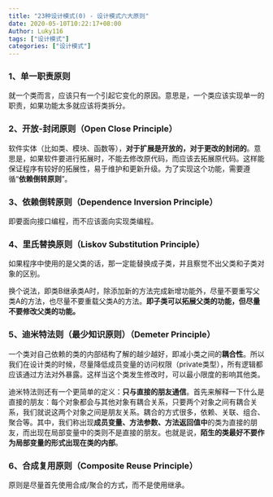 ```yaml
---
title: "23种设计模式(0) - 设计模式六大原则"
date: 2020-05-10T10:22:17+08:00
Author: Luky116
tags: ["设计模式"]
categories: ["设计模式"]
---
```


### 1、单一职责原则

就一个类而言，应该只有一个引起它变化的原因。意思是，一个类应该实现单一的职责，如果功能太多就应该将类拆分。

### 2、开放-封闭原则（Open Close Principle）

软件实体（比如类、模块、函数等），**对于扩展是开放的，对于更改的封闭的**。意思是，如果软件要进行拓展时，不能去修改原代码，而应该去拓展原代码。这样能保证程序有较好的拓展性，易于维护和更新升级。为了实现这个功能，需要遵循“**依赖倒转原则**”。

### 3、依赖倒转原则（Dependence Inversion Principle）

即要面向接口编程，而不应该面向实现类编程。

### 4、里氏替换原则（Liskov Substitution Principle）

如果程序中使用的是父类的话，那一定能替换成子类，并且察觉不出父类和子类对象的区别。

换个说法，即类B继承类A时，除添加新的方法完成新增功能外，尽量不要重写父类A的方法，也尽量不要重载父类A的方法。**即子类可以拓展父类的功能，但尽量不要修改父类的功能。**

### 5、迪米特法则（最少知识原则）（Demeter Principle）

一个类对自己依赖的类的内部结构了解的越少越好，即减小类之间的**耦合性**。所以我们在设计类的时候，尽量降低成员变量的访问权限（private类型），所有逻辑都应该通过方法对外暴露。这样当这个类发生修改时，可以最小限度的影响其他类。

迪米特法则还有一个更简单的定义：**只与直接的朋友通信**。首先来解释一下什么是直接的朋友：每个对象都会与其他对象有耦合关系，只要两个对象之间有耦合关系，我们就说这两个对象之间是朋友关系。耦合的方式很多，依赖、关联、组合、聚合等。其中，我们称出现**成员变量、方法参数、方法返回值中**的类为直接的朋友，而出现在局部变量中的类则不是直接的朋友。也就是说，**陌生的类最好不要作为局部变量的形式出现在类的内部**。

### 6、合成复用原则（Composite Reuse Principle）

原则是尽量首先使用合成/聚合的方式，而不是使用继承。
